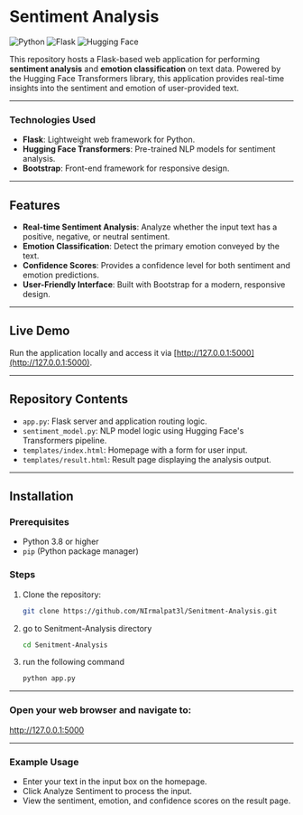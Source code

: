 # Sentiment Analysis

![Python](https://img.shields.io/badge/Python-3.8%2B-blue)
![Flask](https://img.shields.io/badge/Flask-v2.0+-green)
![Hugging Face](https://img.shields.io/badge/Hugging%20Face-Transformers-orange)

This repository hosts a Flask-based web application for performing **sentiment analysis** and **emotion classification** on text data. Powered by the Hugging Face Transformers library, this application provides real-time insights into the sentiment and emotion of user-provided text.



-----  
### Technologies Used

- **Flask**: Lightweight web framework for Python.
- **Hugging Face Transformers**: Pre-trained NLP models for sentiment analysis.
- **Bootstrap**: Front-end framework for responsive design.

-----
## Features
- **Real-time Sentiment Analysis**: Analyze whether the input text has a positive, negative, or neutral sentiment.
- **Emotion Classification**: Detect the primary emotion conveyed by the text.
- **Confidence Scores**: Provides a confidence level for both sentiment and emotion predictions.
- **User-Friendly Interface**: Built with Bootstrap for a modern, responsive design.

-----

## Live Demo
Run the application locally and access it via [http://127.0.0.1:5000](http://127.0.0.1:5000).

-----

## Repository Contents
- `app.py`: Flask server and application routing logic.
- `sentiment_model.py`: NLP model logic using Hugging Face's Transformers pipeline.
- `templates/index.html`: Homepage with a form for user input.
- `templates/result.html`: Result page displaying the analysis output.

-----

## Installation

### Prerequisites
- Python 3.8 or higher
- `pip` (Python package manager)

### Steps
1. Clone the repository:
   ```bash
   git clone https://github.com/NIrmalpat3l/Senitment-Analysis.git
   ```
   
2. go to Senitment-Analysis directory
   ```bash
   cd Senitment-Analysis
   ```

3. run the following command
   ```bash
   python app.py
   ```
-----

### Open your web browser and navigate to:

http://127.0.0.1:5000

-----

### Example Usage

- Enter your text in the input box on the homepage.
- Click Analyze Sentiment to process the input.
- View the sentiment, emotion, and confidence scores on the result page.
